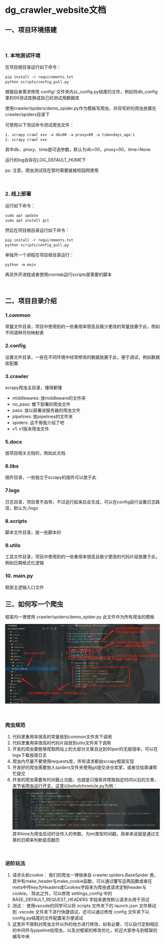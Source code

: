 # dg_crawler_website文档

## 一、项目环境搭建

&nbsp;

### 1. 本地测试环境

在项目根目录运行如下命令：

    pip install -r requirements.txt
    python scripts/config_pull.py

根据自身需求修改 config/ 文件夹内以_config.py结尾的文件，例如将db_config里的00测试库换成自己的测试用数据库

使用crawler/spiders/demo_spider.py作为模板写爬虫，并将写好的爬虫放置在crawler/spiders目录下

可使用以下测试命令测试爬虫文件：

    1. scrapy crawl xxx -a db=00 -a proxy=00 -a time=days_ago:1
    2. scrapy crawl xxx

其中db、proxy、time是可选参数，默认为db=00，proxy=00，time=None

运行的log会存在LOG_DEFAULT_HOME下

ps: 注意，爬虫测试现在暂时需要链接校园网使用

&nbsp;

### 2. 线上部署

运行如下命令：

    sudo apt update
    sudo apt install git

然后在项目根目录运行如下命令：

    pip install -r requirements.txt
    python scripts/config_pull.py

单独开一个进程在项目根目录运行：

    python -m main

再另外开进程或者使用crontab运行scripts里需要的脚本

&nbsp;

## 二、项目目录介绍

### 1.common

常量文件目录，项目中使用到的一些重用率很高且极少更改的常量放置于此，例如不同语种月份映射表

### 2.config

设置文件目录，一些在不同环境中经常修改的数据放置于此，便于调试，例如数据库配置

### 3.crawler

scrapy爬虫主目录，懂得都懂

+ middlewares:  放middleware的文件夹
+ no_pass:      撤下部署的爬虫文件
+ pass:         放以部署进服务器的爬虫文件
+ pipelines:    放pipelines的文件夹
+ spiders:      这不用我介绍了吧
+ v1:           v1版本爬虫文件

### 5.docs

放项目相关文档的，例如此文档

### 6.libs

插件目录，一些独立于scrapy的插件可以放于此

### 7.logs

日志目录，项目里不自带，不过运行起来后会生成，可以在config自行设置日志路径，默认为./logs

### 8.scripts

脚本文件目录，放一些脚本的

### 9.utils

工具文件目录，项目中使用到的一些重用率很高且极少更改的代码片段放置于此，例如日期格式化逻辑

### 10. main.py

框架主逻辑入口文件

## 三、如何写一个爬虫

框架内一律使用 crawler/spiders/demo_spider.py 此文件作为所有爬虫的模板

![picture1](picture1.jpg)

&nbsp;

### 爬虫规范

1. 代码里重用率很高的常量放到common文件夹下调用
1. 代码里重用率很高的代码片段放到utils文件夹下调用
1. 开发的爬虫要能够爬取网站上的大部分文章且达到90per的无报错率，可以在logs下看报错日志
1. 爬虫内尽量不要使用requests库，所有请求都由scrapy框架实现
1. 开发好的爬虫需要放入spiders文件夹使用git提交进仓库里，或者交给鼎谦帮忙提交
1. 开发的爬虫需要有时间截止功能，也就是只搜索并爬取指定时间以后的文章，来节省爬虫运行开支，这里以boholchronicle.py为例：
![picture2](picture2.jpg)
其中time为爬虫启动时会传入的参数，为int类型时间戳，简单来说就是通过文章的日期来判断是否翻页

&nbsp;

### 进阶玩法

1. 请求头和cookie：
我们的爬虫一律继承自 crawler.spiders.BaseSpider 类，其中有make_header与make_cookie函数，可以通过覆写这两函数或者在meta中传key为Headers或Cookies字段来为爬虫或请求定制header与cookie。
除此之外，可以修改 settings_config 中的 BASE_DEFAULT_REQUEST_HEADERS 字段来更改默认请求头用于测试
2. 测试：
使用vscode的同学可以将 scripts 文件夹下的 launch.json 文件移动到 .vscode 文件夹下进行快捷调试，还可以通过修改 config 文件夹下以config.py结尾的文件配置来方便调试
3. 这里并不限制对爬虫文件以外的地方进行修改，如有必要，可以自行定制相应的中间件与pipeline给爬虫，以及对框架的修改优化，欢迎大家参与到框架的编写中来
